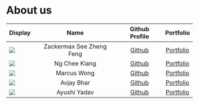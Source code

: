 # About us
Display |    Name    |           Github Profile           | Portfolio 
--------|:----------:|:----------------------------------:|:---------:
![](https://via.placeholder.com/100.png?text=Photo) | Zackermax See Zheng Feng | [Github](https://github.com/Zackermax) | [Portfolio](docs/team/zackermaxsee.md)
![](https://via.placeholder.com/100.png?text=Photo) | Ng Chee Kiang | [Github](https://github.com/CheeKiangg) | [Portfolio](docs/team/CheeKiang.md)
![](https://via.placeholder.com/100.png?text=Photo) | Marcus Wong | [Github](https://github.com/TheDinos) | [Portfolio](docs/team/marcuswong.md)
![](https://via.placeholder.com/100.png?text=Photo) | Avjay Bhar | [Github](https://github.com/Yvorm) | [Portfolio](docs/team/johndoe.md)
![](https://via.placeholder.com/100.png?text=Photo) | Ayushi Yadav | [Github](https://github.com/ayushi0803) | [Portfolio](docs/team/ayushi.md)
